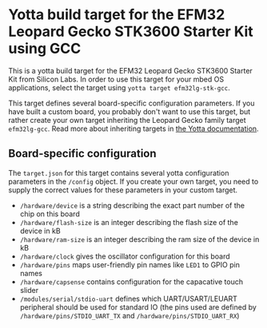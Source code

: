 # Yotta build target for the EFM32 Leopard Gecko STK3600 Starter Kit using GCC

This is a yotta build target for the EFM32 Leopard Gecko STK3600 Starter Kit from
Silicon Labs. In order to use this target for your mbed OS applications, select
the target using `yotta target efm32lg-stk-gcc`.

This target defines several board-specific configuration parameters. If you have
built a custom board, you probably don't want to use this target, but rather
create your own target inheriting the Leopard Gecko family target `efm32lg-gcc`.
Read more about inheriting targets in [the Yotta documentation](http://yottadocs.mbed.com/tutorial/targets.html#inheriting).

## Board-specific configuration

The `target.json` for this target contains several yotta configuration
parameters in the `/config` object. If you create your own target, you need to supply the
correct values for these parameters in your custom target.

- `/hardware/device` is a string describing the exact part number of the chip on this board
- `/hardware/flash-size` is an integer describing the flash size of the device in kB
- `/hardware/ram-size` is an integer describing the ram size of the device in kB
- `/hardware/clock` gives the oscillator configuration for this board
- `/hardware/pins` maps user-friendly pin names like `LED1` to GPIO pin names
- `/hardware/capsense` contains configuration for the capacative touch slider
- `/modules/serial/stdio-uart` defines which UART/USART/LEUART peripheral should be used for standard IO (the pins used are defined by `/hardware/pins/STDIO_UART_TX` and `/hardware/pins/STDIO_UART_RX`)
